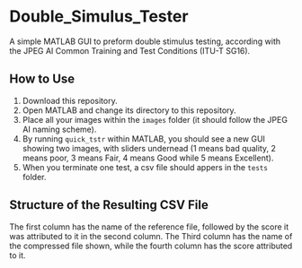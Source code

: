 # Double_Simulus_Tester

A simple MATLAB GUI to preform double stimulus testing, according with the JPEG AI Common Training and Test Conditions (ITU-T SG16).

## How to Use

1. Download this repository.
2. Open MATLAB and change its directory to this repository.
3. Place all your images within the `images` folder (it should follow the JPEG AI naming scheme).
4. By running `quick_tstr` within MATLAB, you should see a new GUI showing two images, with sliders undernead (1 means bad quality, 2 means poor, 3 means Fair, 4 means Good while 5 means Excellent).
5. When you terminate one test, a csv file should appers in the `tests` folder.

## Structure of the Resulting CSV File

The first column has the name of the reference file, followed by the score it was attributed to it in the second column.
The Third column has the name of the compressed file shown, while the fourth column has the score attributed to it.
